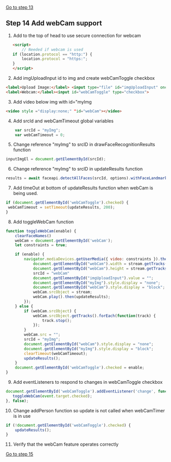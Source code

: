 [Go to step 13](https://github.com/seattleacademy/faceCam/tree/step13)
## Step 14 Add webCam support

1.  Add to the top of head to use secure connection for webcam
 ```html  
    <script>
        // Needed if webcam is used
    if (location.protocol == "http:") {
        location.protocol = "https:";
    }
    </script>
```
2. Add imgUploadInput id to img and create webCamToggle checkbox
 ```html  
<label>Upload Image:</label> <input type="file" id="imgUploadInput" onchange="uploadImage(event)" accept=".jpg, .jpeg, .png">
<label>Webcam:</label><input id="webCamToggle" type="checkbox">
```
3.  Add video below img with id="myImg
```html
<video style ="display:none;" "id="webCam"></video>
```
4.  Add srcId and webCamTimeout global variables
```javascript
    var srcId = "myImg";
    var webCamTimeout = 0;
```
5.  Change reference "myImg" to srcID in drawFaceRecognitionResults function
```javascript
inputImgEl = document.getElementById(srcId);
```
6.  Change reference "myImg" to srcID in updateResults function
```javascript
results = await faceapi.detectAllFaces(srcId, options).withFaceLandmarks().withFaceExpressions().withAgeAndGender().withFaceDescriptors();
```
7.  Add timeOut at bottom of updateResults function when webCam is being used.
```javascript
if (document.getElementById('webCamToggle').checked) {
 webCamTimeout = setTimeout(updateResults, 200);
}
```
8.  Add toggleWebCam function
```javascript
function toggleWebCam(enable) {
    clearFaceNames()
    webCam = document.getElementById('webCam');
    let constraints = true;

    if (enable) {
        navigator.mediaDevices.getUserMedia({ video: constraints }).then(function(stream) {
            document.getElementById("webCam").width = stream.getTracks()[0].getSettings().width;
            document.getElementById("webCam").height = stream.getTracks()[0].getSettings().height;
            srcId = "webCam"
            document.getElementById("imgUploadInput").value = "";
            document.getElementById("myImg").style.display = "none";
            document.getElementById("webCam").style.display = "block";
            webCam.srcObject = stream;
            webCam.play().then(updateResults);
        });
    } else {
        if (webCam.srcObject) {
            webCam.srcObject.getTracks().forEach(function(track) {
                track.stop();
            });
        }
        webCam.src = "";
        srcId = "myImg";
        document.getElementById("webCam").style.display = "none";
        document.getElementById("myImg").style.display = "block";
        clearTimeout(webCamTimeout);
        updateResults();
    }
    document.getElementById('webCamToggle').checked = enable;
}
 ````
 9.  Add eventListeners to respond to changes in webCamToggle checkbox
 ```javascript
document.getElementById('webCamToggle').addEventListener('change', function(event) {
    toggleWebCam(event.target.checked);
}, false);
```
10. Change addPerson function so update is not called when webCamTimer is in use
```javascript
if (!document.getElementById('webCamToggle').checked) {
    updateResults();
}
```
11. Verify that the webCam feature operates correctly

[Go to step 15](https://github.com/seattleacademy/faceCam/tree/step15)
